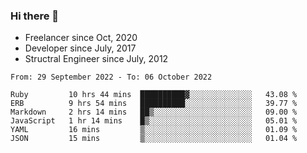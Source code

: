 ### Hi there 👋

- Freelancer since Oct, 2020
- Developer since July, 2017
- Structral Engineer since July, 2012

<!--START_SECTION:waka-->

```text
From: 29 September 2022 - To: 06 October 2022

Ruby         10 hrs 44 mins  ██████████▓░░░░░░░░░░░░░░   43.08 %
ERB          9 hrs 54 mins   ██████████░░░░░░░░░░░░░░░   39.77 %
Markdown     2 hrs 14 mins   ██▒░░░░░░░░░░░░░░░░░░░░░░   09.00 %
JavaScript   1 hr 14 mins    █▒░░░░░░░░░░░░░░░░░░░░░░░   05.01 %
YAML         16 mins         ▒░░░░░░░░░░░░░░░░░░░░░░░░   01.09 %
JSON         15 mins         ▒░░░░░░░░░░░░░░░░░░░░░░░░   01.04 %
```

<!--END_SECTION:waka-->
